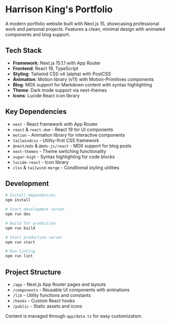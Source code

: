 # Harrison King's Portfolio

A modern portfolio website built with Next.js 15, showcasing professional work and personal projects. Features a clean, minimal design with animated components and blog support.

## Tech Stack

- **Framework**: Next.js 15.1.1 with App Router
- **Frontend**: React 19, TypeScript
- **Styling**: Tailwind CSS v4 (alpha) with PostCSS
- **Animation**: Motion library (v11) with Motion-Primitives components
- **Blog**: MDX support for Markdown content with syntax highlighting
- **Theme**: Dark mode support via next-themes
- **Icons**: Lucide React icon library

## Key Dependencies

- `next` - React framework with App Router
- `react` & `react-dom` - React 19 for UI components  
- `motion` - Animation library for interactive components
- `tailwindcss` - Utility-first CSS framework
- `@next/mdx` & `@mdx-js/react` - MDX support for blog posts
- `next-themes` - Theme switching functionality
- `sugar-high` - Syntax highlighting for code blocks
- `lucide-react` - Icon library
- `clsx` & `tailwind-merge` - Conditional styling utilities

## Development

```bash
# Install dependencies
npm install

# Start development server
npm run dev

# Build for production
npm run build

# Start production server
npm run start

# Run linting
npm run lint
```

## Project Structure

- `/app` - Next.js App Router pages and layouts
- `/components` - Reusable UI components with animations
- `/lib` - Utility functions and constants
- `/hooks` - Custom React hooks
- `/public` - Static assets and icons

Content is managed through `app/data.ts` for easy customization.